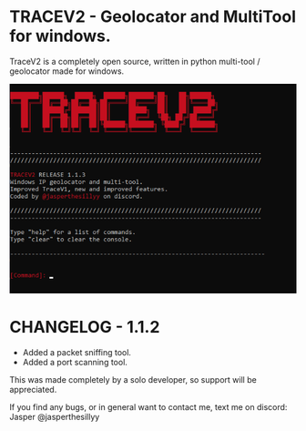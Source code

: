 # TRACEV2 - Geolocator and MultiTool for windows.

TraceV2 is a completely open source, written in python multi-tool / geolocator made for windows.

![image](./preview-1.1.2.png)

# CHANGELOG - 1.1.2
- Added a packet sniffing tool.
- Added a port scanning tool.

This was made completely by a solo developer, so support will be appreciated.

If you find any bugs, or in general want to contact me, text me on discord: Jasper @jasperthesillyy